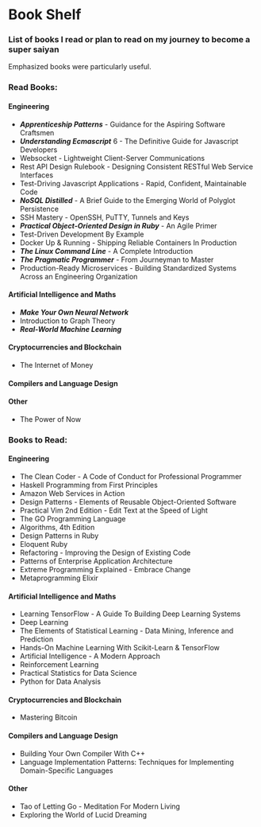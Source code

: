 # Book Shelf
### List of books I read or plan to read on my journey to become a super saiyan
Emphasized books were particularly useful.

### Read Books:
#### Engineering
- **_Apprenticeship Patterns_** - Guidance for the Aspiring Software Craftsmen
- **_Understanding Ecmascript_** 6 - The Definitive Guide for Javascript Developers
-  Websocket - Lightweight Client-Server Communications
-  Rest API Design Rulebook - Designing Consistent RESTful Web Service
    Interfaces
-  Test-Driving Javascript Applications - Rapid, Confident, Maintainable Code
- **_NoSQL Distilled_** - A Brief Guide to the Emerging World of Polyglot Persistence
-  SSH Mastery - OpenSSH, PuTTY, Tunnels and Keys
- **_Practical Object-Oriented Design in Ruby_** - An Agile Primer
- Test-Driven Development By Example
- Docker Up & Running - Shipping Reliable Containers In Production
- **_The Linux Command Line_** - A Complete Introduction
- **_The Pragmatic Programmer_** - From Journeyman to Master
- Production-Ready Microservices - Building Standardized Systems Across an
    Engineering Organization

#### Artificial Intelligence and Maths
- **_Make Your Own Neural Network_**
- Introduction to Graph Theory
- **_Real-World Machine Learning_**

#### Cryptocurrencies and Blockchain
- The Internet of Money

#### Compilers and Language Design

#### Other
- The Power of Now

### Books to Read:
#### Engineering
- The Clean Coder - A Code of Conduct for Professional Programmer
- Haskell Programming from First Principles
- Amazon Web Services in Action
- Design Patterns - Elements of Reusable Object-Oriented Software
- Practical Vim 2nd Edition - Edit Text at the Speed of Light
- The GO Programming Language
- Algorithms, 4th Edition
- Design Patterns in Ruby
- Eloquent Ruby
- Refactoring - Improving the Design of Existing Code
- Patterns of Enterprise Application Architecture
- Extreme Programming Explained - Embrace Change
- Metaprogramming Elixir

#### Artificial Intelligence and Maths
- Learning TensorFlow - A Guide To Building Deep Learning Systems
- Deep Learning
- The Elements of Statistical Learning - Data Mining, Inference and Prediction
- Hands-On Machine Learning With Scikit-Learn & TensorFlow
- Artificial Intelligence - A Modern Approach
- Reinforcement Learning
- Practical Statistics for Data Science
- Python for Data Analysis

#### Cryptocurrencies and Blockchain
- Mastering Bitcoin

#### Compilers and Language Design
- Building Your Own Compiler With C++
- Language Implementation Patterns: Techniques for Implementing Domain-Specific
    Languages

#### Other
- Tao of Letting Go - Meditation For Modern Living
- Exploring the World of Lucid Dreaming
